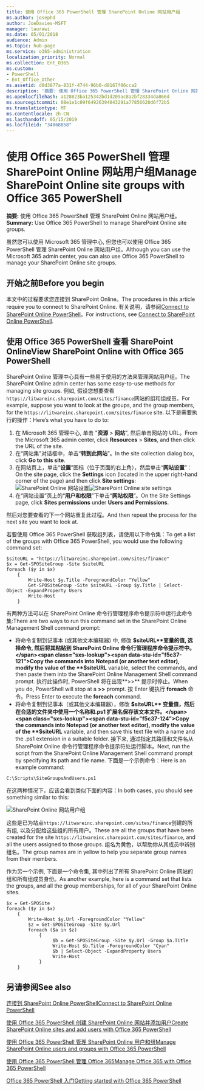 ```yaml
---
title: 使用 Office 365 PowerShell 管理 SharePoint Online 网站用户组
ms.author: josephd
author: JoeDavies-MSFT
manager: laurawi
ms.date: 05/01/2018
audience: Admin
ms.topic: hub-page
ms.service: o365-administration
localization_priority: Normal
ms.collection: Ent_O365
ms.custom:
- PowerShell
- Ent_Office_Other
ms.assetid: d0d3877a-831f-4744-96b0-d8167f06cca2
description: '摘要: 使用 Office 365 PowerShell 管理 SharePoint Online 网站用户组。'
ms.openlocfilehash: a128823ba125342bd1d209ac8a2bf28334da866d
ms.sourcegitcommit: 08e1e1c09f64926394043291a77856620d6f72b5
ms.translationtype: MT
ms.contentlocale: zh-CN
ms.lasthandoff: 05/15/2019
ms.locfileid: "34068858"
---
```

# <a name="manage-sharepoint-online-site-groups-with-office-365-powershell"></a><span data-ttu-id="f5c37-103">使用 Office 365 PowerShell 管理 SharePoint Online 网站用户组</span><span class="sxs-lookup"><span data-stu-id="f5c37-103">Manage SharePoint Online site groups with Office 365 PowerShell</span></span>

 <span data-ttu-id="f5c37-104">**摘要:** 使用 Office 365 PowerShell 管理 SharePoint Online 网站用户组。</span><span class="sxs-lookup"><span data-stu-id="f5c37-104">**Summary:** Use Office 365 PowerShell to manage SharePoint Online site groups.</span></span>
  
<span data-ttu-id="f5c37-105">虽然您可以使用 Microsoft 365 管理中心, 但您也可以使用 Office 365 PowerShell 管理 SharePoint Online 网站用户组。</span><span class="sxs-lookup"><span data-stu-id="f5c37-105">Although you can use the Microsoft 365 admin center, you can also use Office 365 PowerShell to manage your SharePoint Online site groups.</span></span>

## <a name="before-you-begin"></a><span data-ttu-id="f5c37-106">开始之前</span><span class="sxs-lookup"><span data-stu-id="f5c37-106">Before you begin</span></span>

<span data-ttu-id="f5c37-107">本文中的过程要求您连接到 SharePoint Online。</span><span class="sxs-lookup"><span data-stu-id="f5c37-107">The procedures in this article require you to connect to SharePoint Online.</span></span> <span data-ttu-id="f5c37-108">有关说明，请参阅[Connect to SharePoint Online PowerShell](https://docs.microsoft.com/en-us/powershell/sharepoint/sharepoint-online/connect-sharepoint-online?view=sharepoint-ps)。</span><span class="sxs-lookup"><span data-stu-id="f5c37-108">For instructions, see [Connect to SharePoint Online PowerShell](https://docs.microsoft.com/en-us/powershell/sharepoint/sharepoint-online/connect-sharepoint-online?view=sharepoint-ps).</span></span>

## <a name="view-sharepoint-online-with-office-365-powershell"></a><span data-ttu-id="f5c37-109">使用 Office 365 PowerShell 查看 SharePoint Online</span><span class="sxs-lookup"><span data-stu-id="f5c37-109">View SharePoint Online with Office 365 PowerShell</span></span>

<span data-ttu-id="f5c37-110">SharePoint Online 管理中心具有一些易于使用的方法来管理网站用户组。</span><span class="sxs-lookup"><span data-stu-id="f5c37-110">The SharePoint Online admin center has some easy-to-use methods for managing site groups.</span></span> <span data-ttu-id="f5c37-111">例如, 假设您想要查看`https://litwareinc.sharepoint.com/sites/finance`网站的组和组成员。</span><span class="sxs-lookup"><span data-stu-id="f5c37-111">For example, suppose you want to look at the groups, and the group members, for the `https://litwareinc.sharepoint.com/sites/finance` site.</span></span> <span data-ttu-id="f5c37-112">以下是需要执行的操作：</span><span class="sxs-lookup"><span data-stu-id="f5c37-112">Here’s what you have to do to:</span></span>

1. <span data-ttu-id="f5c37-113">在 Microsoft 365 管理中心, 单击 "**资源** > **网站**", 然后单击网站的 URL。</span><span class="sxs-lookup"><span data-stu-id="f5c37-113">From the Microsoft 365 admin center, click **Resources** > **Sites**, and then click the URL of the site.</span></span>
2. <span data-ttu-id="f5c37-114">在“网站集”对话框中，单击“**转到此网站**”。</span><span class="sxs-lookup"><span data-stu-id="f5c37-114">In the site collection dialog box, click **Go to this site**.</span></span>
3. <span data-ttu-id="f5c37-115">在网站页上，单击“**设置**”图标（位于页面的右上角），然后单击“**网站设置**”：</span><span class="sxs-lookup"><span data-stu-id="f5c37-115">On the site page, click the **Settings** icon (located in the upper right-hand corner of the page) and then click **Site settings**:</span></span><br/>
<span data-ttu-id="f5c37-116">![SharePoint Online 网站设置](media/spo-site-settings.png)</span><span class="sxs-lookup"><span data-stu-id="f5c37-116">![SharePoint Online site settings](media/spo-site-settings.png)</span></span><br/>
4. <span data-ttu-id="f5c37-117">在“网站设置”页上的“**用户和权限**”下单击“**网站权限**”。</span><span class="sxs-lookup"><span data-stu-id="f5c37-117">On the Site Settings page, click **Sites permissions** under **Users and Permissions**.</span></span>

<span data-ttu-id="f5c37-118">然后对您要查看的下一个网站重复此过程。</span><span class="sxs-lookup"><span data-stu-id="f5c37-118">And then repeat the process for the next site you want to look at.</span></span>

<span data-ttu-id="f5c37-119">若要使用 Office 365 PowerShell 获取组列表，请使用以下命令集：</span><span class="sxs-lookup"><span data-stu-id="f5c37-119">To get a list of the groups with Office 365 PowerShell, you would use the following command set:</span></span>

```
$siteURL = "https://litwareinc.sharepoint.com/sites/finance"
$x = Get-SPOSiteGroup -Site $siteURL
foreach ($y in $x)
    {
        Write-Host $y.Title -ForegroundColor "Yellow"
        Get-SPOSiteGroup -Site $siteURL -Group $y.Title | Select-Object -ExpandProperty Users
        Write-Host
    }
```

<span data-ttu-id="f5c37-120">有两种方法可以在 SharePoint Online 命令行管理程序命令提示符中运行此命令集:</span><span class="sxs-lookup"><span data-stu-id="f5c37-120">There are two ways to run this command set in the SharePoint Online Management Shell command prompt:</span></span>

- <span data-ttu-id="f5c37-121">将命令复制到记事本 (或其他文本编辑器) 中, 修改 **$siteURL**变量的值, 选择命令, 然后将其粘贴到 SharePoint Online 命令行管理程序命令提示符中。</span><span class="sxs-lookup"><span data-stu-id="f5c37-121">Copy the commands into Notepad (or another text editor), modify the value of the **$siteURL** variable, select the commands, and then paste them into the SharePoint Online Management Shell command prompt.</span></span> <span data-ttu-id="f5c37-122">执行此操作时, PowerShell 将在出现**>>** 提示时停止。</span><span class="sxs-lookup"><span data-stu-id="f5c37-122">When you do, PowerShell will stop at a **>>** prompt.</span></span> <span data-ttu-id="f5c37-123">按 Enter 键执行 **foreach** 命令。</span><span class="sxs-lookup"><span data-stu-id="f5c37-123">Press Enter to execute the **foreach** command.</span></span><br/>
- <span data-ttu-id="f5c37-124">将命令复制到记事本（或其他文本编辑器），修改 **$siteURL** 变量值，然后在合适的文件夹中使用一个名称和.ps1 扩展名保存该文本文件。</span><span class="sxs-lookup"><span data-stu-id="f5c37-124">Copy the commands into Notepad (or another text editor), modify the value of the **$siteURL** variable, and then save this text file with a name and the .ps1 extension in a suitable folder.</span></span> <span data-ttu-id="f5c37-125">接下来, 通过指定其路径和文件名从 SharePoint Online 命令行管理程序命令提示符处运行脚本。</span><span class="sxs-lookup"><span data-stu-id="f5c37-125">Next, run the script from the SharePoint Online Management Shell command prompt by specifying its path and file name.</span></span> <span data-ttu-id="f5c37-126">下面是一个示例命令：</span><span class="sxs-lookup"><span data-stu-id="f5c37-126">Here is an example command:</span></span>

```
C:\Scripts\SiteGroupsAndUsers.ps1
```

<span data-ttu-id="f5c37-127">在这两种情况下，应该会看到类似下面的内容：</span><span class="sxs-lookup"><span data-stu-id="f5c37-127">In both cases, you should see something similar to this:</span></span>

![SharePoint Online 网站用户组](media/SPO-site-groups.png)

<span data-ttu-id="f5c37-129">这些是已为站点`https://litwareinc.sharepoint.com/sites/finance`创建的所有组, 以及分配给这些组的所有用户。</span><span class="sxs-lookup"><span data-stu-id="f5c37-129">These are all the groups that have been created for the site `https://litwareinc.sharepoint.com/sites/finance`, and all the users assigned to those groups.</span></span> <span data-ttu-id="f5c37-130">组名为黄色，以帮助你从其成员中辨别组名。</span><span class="sxs-lookup"><span data-stu-id="f5c37-130">The group names are in yellow to help you separate group names from their members.</span></span>

<span data-ttu-id="f5c37-131">作为另一个示例, 下面是一个命令集, 其中列出了所有 SharePoint Online 网站的组和所有组成员身份。</span><span class="sxs-lookup"><span data-stu-id="f5c37-131">As another example, here is a command set that lists the groups, and all the group memberships, for all of your SharePoint Online sites.</span></span>

```
$x = Get-SPOSite
foreach ($y in $x)
    {
        Write-Host $y.Url -ForegroundColor "Yellow"
        $z = Get-SPOSiteGroup -Site $y.Url
        foreach ($a in $z)
            {
                 $b = Get-SPOSiteGroup -Site $y.Url -Group $a.Title 
                 Write-Host $b.Title -ForegroundColor "Cyan"
                 $b | Select-Object -ExpandProperty Users
                 Write-Host
            }
    }
```
    
## <a name="see-also"></a><span data-ttu-id="f5c37-132">另请参阅</span><span class="sxs-lookup"><span data-stu-id="f5c37-132">See also</span></span>

[<span data-ttu-id="f5c37-133">连接到 SharePoint Online PowerShell</span><span class="sxs-lookup"><span data-stu-id="f5c37-133">Connect to SharePoint Online PowerShell</span></span>](https://docs.microsoft.com/powershell/sharepoint/sharepoint-online/connect-sharepoint-online?view=sharepoint-ps)

[<span data-ttu-id="f5c37-134">使用 Office 365 PowerShell 创建 SharePoint Online 网站并添加用户</span><span class="sxs-lookup"><span data-stu-id="f5c37-134">Create SharePoint Online sites and add users with Office 365 PowerShell</span></span>](create-sharepoint-sites-and-add-users-with-powershell.md)

[<span data-ttu-id="f5c37-135">使用 Office 365 PowerShell 管理 SharePoint Online 用户和组</span><span class="sxs-lookup"><span data-stu-id="f5c37-135">Manage SharePoint Online users and groups with Office 365 PowerShell</span></span>](manage-sharepoint-users-and-groups-with-powershell.md)

[<span data-ttu-id="f5c37-136">使用 Office 365 PowerShell 管理 Office 365</span><span class="sxs-lookup"><span data-stu-id="f5c37-136">Manage Office 365 with Office 365 PowerShell</span></span>](manage-office-365-with-office-365-powershell.md)
  
[<span data-ttu-id="f5c37-137">Office 365 PowerShell 入门</span><span class="sxs-lookup"><span data-stu-id="f5c37-137">Getting started with Office 365 PowerShell</span></span>](getting-started-with-office-365-powershell.md)


